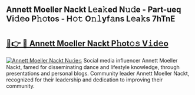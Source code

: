 ## Annett Moeller Nackt L𝚎a𝚔ed N𝚞𝚍e - Part-ueq Vi𝚍𝚎o P𝚑𝚘tos - H𝚘𝚝 O𝚗𝚕yf𝚊ns L𝚎a𝚔s 7hTnE

# <h2><a href="http://kf2u7b4.oniu.top/?m=Annett+Moeller+Nackt">🔗👉 🔴 Annett Moeller Nackt P𝚑ot𝚘𝚜 V𝚒d𝚎o</a></h2>

[![Annett Moeller Nackt Nu𝚍e𝚜](https://i.imgur.com/0qMVB7G.gif)](http://kf2u7b4.oniu.top/?m=Annett+Moeller+Nackt)
Social media influencer Annett Moeller Nackt, famed for disseminating dance and lifestyle knowledge, through presentations and personal blogs. Community leader Annett Moeller Nackt, recognized for their leadership and dedication to improving their community.  
